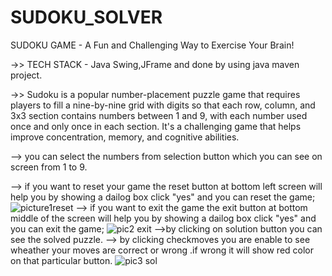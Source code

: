 # SUDOKU_SOLVER
SUDOKU GAME - A Fun and Challenging Way to Exercise Your Brain!

->> TECH STACK - Java Swing,JFrame and done by using java maven project.

->> Sudoku is a popular number-placement puzzle game that requires players to fill a nine-by-nine grid with digits so that each row, column, and 3x3 section contains numbers between 1 and 9, with each number used once and only once in each section. It's a challenging game that helps improve concentration, memory, and cognitive abilities.

--> you can select the numbers from selection button which you can see on screen from 1 to 9.

--> if you want to reset your game the reset button at bottom left screen will help you by showing a dailog box click "yes" and you can reset the game;
![picture1reset](https://github.com/KalyankarPooja/SUDOKU_SOLVER/assets/136887565/51cf4b97-5b7f-4911-be0e-fe2e27a31c64)
--> if you want to exit the game the exit button at bottom middle of the screen will help you by showing a dailog box click "yes" and you can exit the game;
![pic2 exit](https://github.com/KalyankarPooja/SUDOKU_SOLVER/assets/136887565/e64752fb-8a77-4f9f-9f2b-013e667bad7a)
-->by clicking on solution button you can see the solved puzzle.
--> by clicking checkmoves you are enable to see wheather your moves are correct or wrong .if wrong it will show red color on that particular button.
![pic3 sol](https://github.com/KalyankarPooja/SUDOKU_SOLVER/assets/136887565/b3c9440c-8f45-4e95-8079-90d544d2e9bb)

